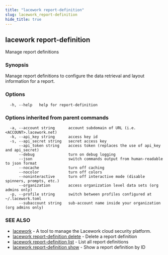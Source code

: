 ```yaml
---
title: "lacework report-definition"
slug: lacework_report-definition
hide_title: true
---
```


## lacework report-definition

Manage report definitions

### Synopsis

Manage report definitions to configure the data retrieval and layout information for a report.


### Options

```
  -h, --help   help for report-definition
```

### Options inherited from parent commands

```
  -a, --account string      account subdomain of URL (i.e. <ACCOUNT>.lacework.net)
  -k, --api_key string      access key id
  -s, --api_secret string   secret access key
      --api_token string    access token (replaces the use of api_key and api_secret)
      --debug               turn on debug logging
      --json                switch commands output from human-readable to json format
      --nocache             turn off caching
      --nocolor             turn off colors
      --noninteractive      turn off interactive mode (disable spinners, prompts, etc.)
      --organization        access organization level data sets (org admins only)
  -p, --profile string      switch between profiles configured at ~/.lacework.toml
      --subaccount string   sub-account name inside your organization (org admins only)
```

### SEE ALSO

* [lacework](lacework.md)	 - A tool to manage the Lacework cloud security platform.
* [lacework report-definition delete](lacework_report-definition_delete.md)	 - Delete a report definition
* [lacework report-definition list](lacework_report-definition_list.md)	 - List all report definitions
* [lacework report-definition show](lacework_report-definition_show.md)	 - Show a report definition by ID

